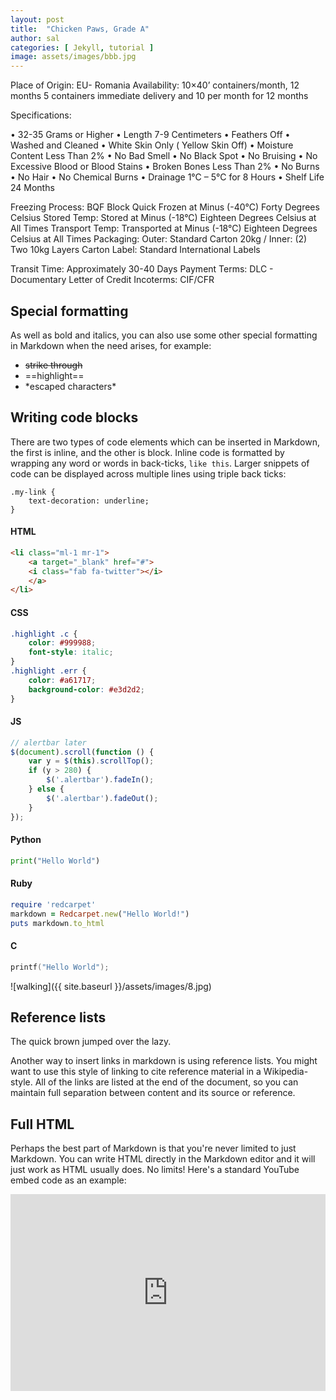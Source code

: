 ```yaml
---
layout: post
title:  "Chicken Paws, Grade A"
author: sal
categories: [ Jekyll, tutorial ]
image: assets/images/bbb.jpg
---
```

Place of Origin: EU- Romania 
Availability: 10×40’ containers/month, 12 months
5 containers immediate delivery and 10 per month for 12 months

Specifications:

•	32-35 Grams or Higher
•	Length 7-9 Centimeters
•	Feathers Off
•	Washed and Cleaned
•	White Skin Only ( Yellow Skin Off)
•	Moisture Content Less Than 2%
•	No Bad Smell
•	No Black Spot
•	No Bruising
•	No Excessive Blood or Blood Stains
•	Broken Bones Less Than 2%
•	No Burns
•	No Hair
•	No Chemical Burns
•	Drainage 1°C – 5°C for 8 Hours
•	Shelf Life 24 Months

Freezing Process: BQF Block Quick Frozen at Minus (-40°C) Forty Degrees Celsius
Stored Temp: Stored at Minus (-18°C) Eighteen Degrees Celsius at All Times
Transport Temp: Transported at Minus (-18°C) Eighteen Degrees Celsius at All Times
Packaging: Outer: Standard Carton 20kg / Inner: (2) Two 10kg Layers
Carton Label: Standard International Labels 

Transit Time: Approximately 30-40 Days
Payment Terms: DLC - Documentary Letter of Credit
Incoterms: CIF/CFR


## Special formatting

As well as bold and italics, you can also use some other special formatting in Markdown when the need arises, for example:

+ ~~strike through~~
+ ==highlight==
+ \*escaped characters\*


## Writing code blocks

There are two types of code elements which can be inserted in Markdown, the first is inline, and the other is block. Inline code is formatted by wrapping any word or words in back-ticks, `like this`. Larger snippets of code can be displayed across multiple lines using triple back ticks:

```
.my-link {
    text-decoration: underline;
}
```

#### HTML

```html
<li class="ml-1 mr-1">
    <a target="_blank" href="#">
    <i class="fab fa-twitter"></i>
    </a>
</li>
```

#### CSS

```css
.highlight .c {
    color: #999988;
    font-style: italic; 
}
.highlight .err {
    color: #a61717;
    background-color: #e3d2d2; 
}
```

#### JS

```js
// alertbar later
$(document).scroll(function () {
    var y = $(this).scrollTop();
    if (y > 280) {
        $('.alertbar').fadeIn();
    } else {
        $('.alertbar').fadeOut();
    }
});
```

#### Python

```python
print("Hello World")
```

#### Ruby

```ruby
require 'redcarpet'
markdown = Redcarpet.new("Hello World!")
puts markdown.to_html
```

#### C

```c
printf("Hello World");
```




![walking]({{ site.baseurl }}/assets/images/8.jpg)

## Reference lists

The quick brown jumped over the lazy.

Another way to insert links in markdown is using reference lists. You might want to use this style of linking to cite reference material in a Wikipedia-style. All of the links are listed at the end of the document, so you can maintain full separation between content and its source or reference.

## Full HTML

Perhaps the best part of Markdown is that you're never limited to just Markdown. You can write HTML directly in the Markdown editor and it will just work as HTML usually does. No limits! Here's a standard YouTube embed code as an example:

<p><iframe style="width:100%;" height="315" src="https://www.youtube.com/embed/Cniqsc9QfDo?rel=0&amp;showinfo=0" frameborder="0" allowfullscreen></iframe></p>
